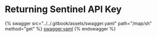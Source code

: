 # Returning Sentinel API Key

{% swagger src="../../.gitbook/assets/swagger.yaml" path="/map/sh" method="get" %}
[swagger.yaml](../../.gitbook/assets/swagger.yaml)
{% endswagger %}
